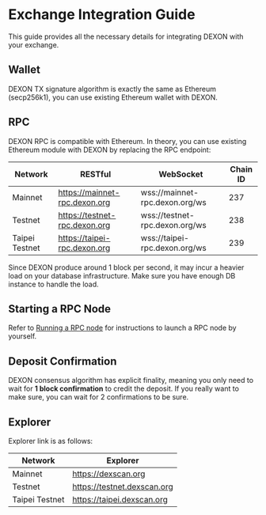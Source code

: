 # Exchange Integration Guide

This guide provides all the necessary details for integrating DEXON with your exchange.

## Wallet
DEXON TX signature algorithm is exactly the same as Ethereum (secp256k1), you can use existing Ethereum wallet with DEXON.

## RPC
DEXON RPC is compatible with Ethereum. In theory, you can use existing Ethereum module with DEXON by replacing the RPC endpoint:

|Network|RESTful|WebSocket|Chain ID|
|---|---|---|---|
|Mainnet|https://mainnet-rpc.dexon.org|wss://mainnet-rpc.dexon.org/ws|237|
|Testnet|https://testnet-rpc.dexon.org|wss://testnet-rpc.dexon.org/ws|238|
|Taipei Testnet|https://taipei-rpc.dexon.org|wss://taipei-rpc.dexon.org/ws|239|

Since DEXON produce around 1 block per second, it may incur a heavier load on your database infrastructure. Make sure you have enough DB instance to handle the load.

## Starting a RPC Node

Refer to [Running a RPC node](DEXON-RPC-Node-Operation-Guide.md) for instructions to launch a RPC node by yourself.

## Deposit Confirmation

DEXON consensus algorithm has explicit finality, meaning you only need to wait for **1 block confirmation** to credit the deposit. If you really want to make sure, you can wait for 2 confirmations to be sure.

## Explorer

Explorer link is as follows:

|Network|Explorer|
|---|---|
|Mainnet|https://dexscan.org|
|Testnet|https://testnet.dexscan.org|
|Taipei Testnet|https://taipei.dexscan.org|